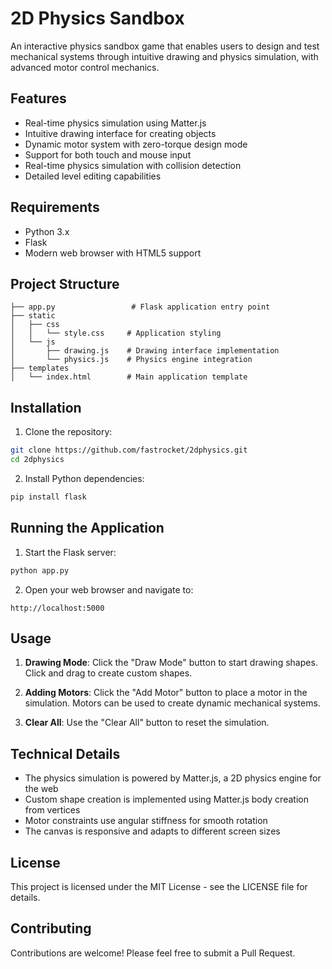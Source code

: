 # 2D Physics Sandbox

An interactive physics sandbox game that enables users to design and test mechanical systems through intuitive drawing and physics simulation, with advanced motor control mechanics.

## Features

- Real-time physics simulation using Matter.js
- Intuitive drawing interface for creating objects
- Dynamic motor system with zero-torque design mode
- Support for both touch and mouse input
- Real-time physics simulation with collision detection
- Detailed level editing capabilities

## Requirements

- Python 3.x
- Flask
- Modern web browser with HTML5 support

## Project Structure

```
├── app.py                 # Flask application entry point
├── static
│   ├── css
│   │   └── style.css     # Application styling
│   └── js
│       ├── drawing.js    # Drawing interface implementation
│       └── physics.js    # Physics engine integration
├── templates
│   └── index.html        # Main application template
```

## Installation

1. Clone the repository:
```bash
git clone https://github.com/fastrocket/2dphysics.git
cd 2dphysics
```

2. Install Python dependencies:
```bash
pip install flask
```

## Running the Application

1. Start the Flask server:
```bash
python app.py
```

2. Open your web browser and navigate to:
```
http://localhost:5000
```

## Usage

1. **Drawing Mode**: Click the "Draw Mode" button to start drawing shapes. Click and drag to create custom shapes.

2. **Adding Motors**: Click the "Add Motor" button to place a motor in the simulation. Motors can be used to create dynamic mechanical systems.

3. **Clear All**: Use the "Clear All" button to reset the simulation.

## Technical Details

- The physics simulation is powered by Matter.js, a 2D physics engine for the web
- Custom shape creation is implemented using Matter.js body creation from vertices
- Motor constraints use angular stiffness for smooth rotation
- The canvas is responsive and adapts to different screen sizes

## License

This project is licensed under the MIT License - see the LICENSE file for details.

## Contributing

Contributions are welcome! Please feel free to submit a Pull Request.

